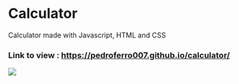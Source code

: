 <h1>Calculator</h1>

<p>Calculator made with Javascript, HTML and CSS </p>

### Link to view : https://pedroferro007.github.io/calculator/

<img src="https://user-images.githubusercontent.com/81194679/125624376-395ab357-5c33-498f-9698-15b84926f806.png">
